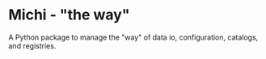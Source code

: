 # Michi - "the way"

A Python package to manage the "way" of data io, configuration, catalogs, and registries. 